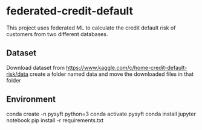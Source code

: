 # federated-credit-default
This project uses federated ML to calculate the credit default risk of customers from two different databases.

## Dataset
Download dataset from https://www.kaggle.com/c/home-credit-default-risk/data
create a folder named data and move the downloaded files in that folder

## Environment

conda create -n pysyft python=3
conda activate pysyft
conda install jupyter notebook
pip install -r requirements.txt
